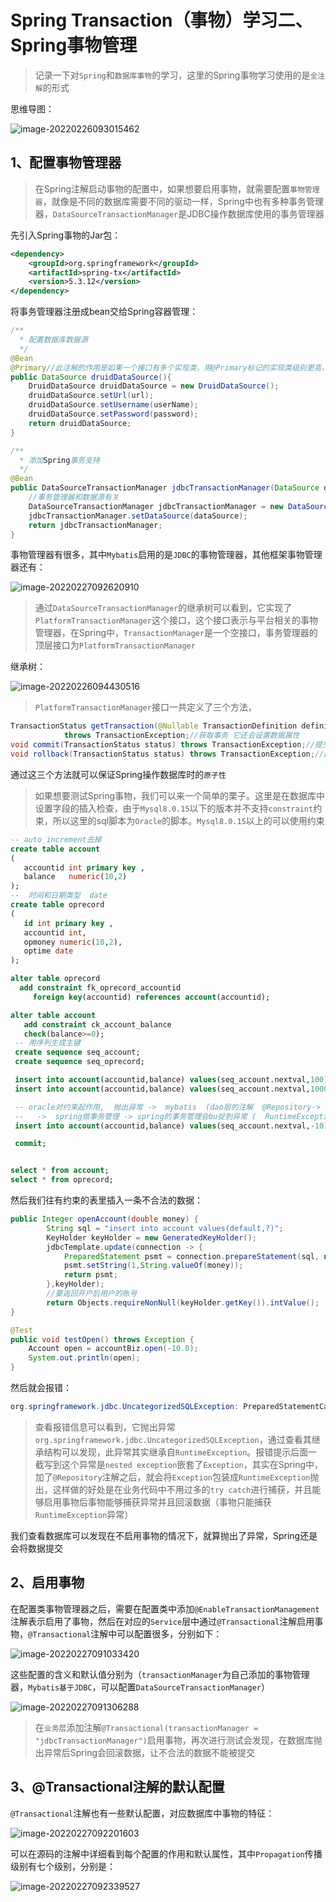 # Spring Transaction（事物）学习二、Spring事物管理

> 记录一下对`Spring`和`数据库事物`的学习，这里的Spring事物学习使用的是`全注解`的形式

思维导图：

![image-20220226093015462](https://cdn.fengxianhub.top/resources-master/202202260930675.png)

## 1、配置事物管理器

> 在Spring注解启动事物的配置中，如果想要启用事物，就需要配置`事物管理器`，就像是不同的数据库需要不同的驱动一样，Spring中也有多种事务管理器，`DataSourceTransactionManager`是JDBC操作数据库使用的事务管理器

先引入Spring事物的Jar包：

```xml
<dependency>
    <groupId>org.springframework</groupId>
    <artifactId>spring-tx</artifactId>
    <version>5.3.12</version>
</dependency>
```

将事务管理器注册成bean交给Spring容器管理：

```java
/**
  * 配置数据库数据源
  */
@Bean
@Primary//此注解的作用是如果一个接口有多个实现类，用@Primary标记的实现类级别更高，优先使用
public DataSource druidDataSource(){
    DruidDataSource druidDataSource = new DruidDataSource();
    druidDataSource.setUrl(url);
    druidDataSource.setUsername(userName);
    druidDataSource.setPassword(password);
    return druidDataSource;
}

/**
  * 添加Spring事务支持
  */
@Bean
public DataSourceTransactionManager jdbcTransactionManager(DataSource dataSource){
    //事务管理器和数据源有关
    DataSourceTransactionManager jdbcTransactionManager = new DataSourceTransactionManager();
    jdbcTransactionManager.setDataSource(dataSource);
    return jdbcTransactionManager;
}
```

事物管理器有很多，其中`Mybatis`启用的是`JDBC`的事物管理器，其他框架事物管理器还有：

![image-20220227092620910](https://cdn.fengxianhub.top/resources-master/202202270926966.png)

> 通过`DataSourceTransactionManager`的继承树可以看到，它实现了`PlatformTransactionManager`这个接口，这个接口表示与平台相关的事物管理器，在Spring中，`TransactionManager`是一个空接口，事务管理器的顶层接口为`PlatformTransactionManager`

继承树：

![image-20220226094430516](https://cdn.fengxianhub.top/resources-master/202202260944590.png)

> `PlatformTransactionManager`接口一共定义了三个方法，

```java
TransactionStatus getTransaction(@Nullable TransactionDefinition definition)
            throws TransactionException;//获取事务 它还会设置数据属性
void commit(TransactionStatus status) throws TransactionException;//提交事务
void rollback(TransactionStatus status) throws TransactionException;//回滚事务
```

通过这三个方法就可以保证Spring操作数据库时的`原子性`

> 如果想要测试Spring事物，我们可以来一个简单的栗子。这里是在数据库中设置字段的插入检查，由于`Mysql8.0.15`以下的版本并不支持`constraint`约束，所以这里的sql脚本为`Oracle`的脚本。`Mysql8.0.15`以上的可以使用约束

```sql
-- auto_increment去掉
create table account
(
   accountid int primary key ,
   balance   numeric(10,2)
);
--  时间和日期类型  date
create table oprecord
(
   id int primary key ,
   accountid int,
   opmoney numeric(10,2),
   optime date
);

alter table oprecord 
  add constraint fk_oprecord_accountid
     foreign key(accountid) references account(accountid);

alter table account
   add constraint ck_account_balance
   check(balance>=0);
 -- 用序列生成主键  
 create sequence seq_account;
 create sequence seq_oprecord;

 insert into account(accountid,balance) values(seq_account.nextval,100);
 insert into account(accountid,balance) values(seq_account.nextval,1000);

 -- oracle对约束起作用,  抛出异常 ->  mybatis  (dao层的注解  @Repository-> 将exception转换异常RuntimeException )  -> biz   
 --   ->  spring做事务管理 -> spring的事务管理会bu捉到异常 (  RuntimeException起作用 ) -> 可以自动完成事务 rollback()
 insert into account(accountid,balance) values(seq_account.nextval,-10);

 commit;


select * from account;
select * from oprecord;
```

然后我们往有约束的表里插入一条不合法的数据：

```java
public Integer openAccount(double money) {
        String sql = "insert into account values(default,?)";
        KeyHolder keyHolder = new GeneratedKeyHolder();
        jdbcTemplate.update(connection -> {
            PreparedStatement psmt = connection.prepareStatement(sql, new String[]{"accountid"});
            psmt.setString(1,String.valueOf(money));
            return psmt;
        },keyHolder);
        //要返回开户后用户的账号
        return Objects.requireNonNull(keyHolder.getKey()).intValue();
}

@Test
public void testOpen() throws Exception {
    Account open = accountBiz.open(-10.0);
    System.out.println(open);
}
```

然后就会报错：

```java
org.springframework.jdbc.UncategorizedSQLException: PreparedStatementCallback; uncategorized SQLException for SQL [update account set balance = ? where accountid = ?]; SQL state [HY000]; error code [3819]; Check constraint 'account_chk_1' is violated.; nested exception is java.sql.SQLException: Check constraint 'account_chk_1' is violated.
```

> 查看报错信息可以看到，它抛出异常`org.springframework.jdbc.UncategorizedSQLException`，通过查看其继承结构可以发现，此异常其实继承自`RuntimeException`。报错提示后面一截写到这个异常是`nested exception`嵌套了`Exception`，其实在Spring中，加了`@Repository`注解之后，就会将`Exception`包装成`RuntimeException`抛出，这样做的好处是在业务代码中不用过多的`try catch`进行捕获，并且能够启用事物后事物能够捕获异常并且回滚数据（事物只能捕获`RuntimeException`异常）

我们查看数据库可以发现在不启用事物的情况下，就算抛出了异常，Spring还是会将数据提交

## 2、启用事物

在配置类事物管理器之后，需要在配置类中添加`@EnableTransactionManagement`注解表示启用了事物，然后在对应的`Service`层中通过`@Transactional`注解启用事物，`@Transactional`注解中可以配置很多，分别如下：

![image-20220227091033420](https://cdn.fengxianhub.top/resources-master/202202270910502.png)

这些配置的含义和默认值分别为（`transactionManager`为自己添加的事物管理器，`Mybatis基于JDBC`，可以配置`DataSourceTransactionManager`）

![image-20220227091306288](https://cdn.fengxianhub.top/resources-master/202202270913347.png)

> 在`业务层`添加注解`@Transactional(transactionManager = "jdbcTransactionManager")`启用事物，再次进行测试会发现，在数据库抛出异常后Spring会回滚数据，让不合法的数据不能被提交

## 3、@Transactional注解的默认配置

`@Transactional`注解也有一些默认配置，对应数据库中事物的特征：

![image-20220227092201603](https://cdn.fengxianhub.top/resources-master/202202270922668.png)

可以在源码的注解中详细看到每个配置的作用和默认属性，其中`Propagation`传播级别有七个级别，分别是：

![image-20220227092339527](https://cdn.fengxianhub.top/resources-master/202202270923592.png)
